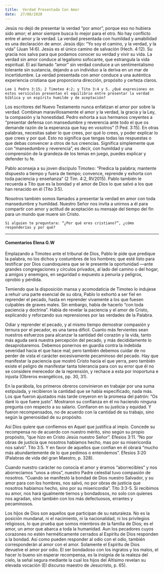 ```yaml
---
title:  Verdad Presentada Con Amor
date:  27/08/2020
---
```


Jesús no dejó de presentar la verdad “por amor”, porque eso no hubiera sido amor; el amor siempre busca lo mejor para el otro. No hay conflicto entre el amor y la verdad. La verdad presentada con humildad y amabilidad es una declaración de amor. Jesús dijo: “Yo soy el camino, y la verdad, y la vida” (Juan 14:6). Jesús es el único camino de salvación (Hech. 4:12). Su gracia nos salva para que podamos conocer su verdad y vivir su vida. La verdad sin amor conduce al legalismo sofocante, que estrangula la vida espiritual. El así llamado “amor” sin verdad conduce a un sentimentalismo tolerante sin sustancia, dejando a un individuo a la deriva en un mar de incertidumbre. La verdad presentada con amor conduce a una auténtica experiencia cristiana que proporciona dirección, propósito y certeza claros.

`Lee 1 Pedro 3:15; 2 Timoteo 4:2; y Tito 3:4 y 5. ¿Qué expresiones en estos versículos presentan el equilibrio entre presentar la verdad bíblica y un espíritu humilde y de aceptación?`

Los escritores del Nuevo Testamento nunca enfatizan el amor por sobre la verdad. Combinan maravillosamente el amor y la verdad, la gracia y la Ley, la compasión y la honestidad. Pedro exhorta a sus hermanos creyentes a “presentar defensa con mansedumbre y reverencia ante todo el que os demande razón de la esperanza que hay en vosotros” (1 Ped. 3:15). En otras palabras, necesitas saber lo que crees, por qué lo crees, y poder explicar lo que crees y por qué. Esto no significa que tengas todas las respuestas o que debas convencer a otros de tus creencias. Significa simplemente que con “mansedumbre y reverencia”, es decir, con humildad y una comprensión de la grandeza de los temas en juego, puedes explicar y defender tu fe.

Pablo aconseja a su joven discípulo Timoteo: “Predica la palabra; mantente dispuesto a tiempo y fuera de tiempo; convence, reprende y exhorta con toda paciencia y enseñanza” (2 Tim. 4:2, RV2015). Pablo también le recuerda a Tito que es la bondad y el amor de Dios lo que salvó a los que han renacido en él (Tito 3:5).

Nosotros también somos llamados a presentar la verdad en amor con toda mansedumbre y humildad. Nuestro Señor nos invita a unirnos a él para compartir con amor y actitud de aceptación su mensaje del tiempo del fin para un mundo que muere sin Cristo.

`Si alguien te preguntara: “¿Por qué eres cristiano?”, ¿cómo responderías y por qué?`

---

#### Comentarios Elena G.W

Emplazando a Timoteo ante el tribunal de Dios, Pablo le pide que predique la palabra, no los dichos y costumbres de los hombres; que esté listo para testificar por Dios cuandoquiera que se le presente la oportunidad —ante grandes congregaciones y círculos privados, al lado del camino o del hogar, a amigos y enemigos, en seguridad o expuesto a penuria y peligros, oprobio y pérdida.

Temiendo que la disposición mansa y acomodaticia de Timoteo lo indujese a rehuir una parte esencial de su obra, Pablo lo exhortó a ser fiel en reprender el pecado, hasta en reprender vivamente a los que fuesen culpables de graves males. Sin embargo, había de hacerlo “con toda paciencia y doctrina”. Había de revelar la paciencia y el amor de Cristo, explicando y reforzando sus reprensiones por las verdades de la Palabra.

Odiar y reprender el pecado, y al mismo tiempo demostrar compasión y ternura por el pecador, es una tarea difícil. Cuanto más fervientes sean nuestros esfuerzos para alcanzar la santidad del corazón y la vida, tanto más aguda será nuestra percepción del pecado, y más decididamente lo desaprobaremos. Debemos ponernos en guardia contra la indebida severidad hacia el que hace mal; pero también debemos cuidar de no perder de vista el carácter excesivamente pecaminoso del pecado. Hay que manifestar la paciencia que mostró Cristo hacia el que yerra, pero también existe el peligro de manifestar tanta tolerancia para con su error que él no se considere merecedor de la reprensión, y rechace a esta por inoportuna e injusta (Obreros evangélicos, pp. 30, 31).

En la parábola, los primeros obreros convinieron en trabajar por una suma estipulada, y recibieron la cantidad que se había especificado, nada más. Los que fueron ajustados más tarde creyeron en la promesa del patrón: “Os daré lo que fuere justo”. Mostraron su confianza en él no haciendo ninguna pregunta con respecto a su salario. Confiaron en su justicia y equidad. Y fueron recompensados, no de acuerdo con la cantidad de su trabajo, sino según la generosidad de su propósito.

Así Dios quiere que confiemos en Aquel que justifica al impío. Concede su recompensa no de acuerdo con nuestro mérito, sino según su propio propósito, “que hizo en Cristo Jesús nuestro Señor”. Efesios 3:11. “No por obras de justicia que nosotros habíamos hecho, mas por su misericordia nos salvó”. Tito 3:5. Y en favor de aquellos que confían en él obrará “mucho más abundantemente de lo que pedimos o entendemos”. Efesios 3:20 (Palabras de vida del gran Maestro, p. 328).

Cuando nuestro carácter no conocía el amor y éramos “aborrecibles” y nos aborrecíamos “unos a otros”, nuestro Padre celestial tuvo compasión de nosotros. “Cuando se manifestó la bondad de Dios nuestro Salvador, y su amor para con los hombres, nos salvó, no por obras de justicia que nosotros habíamos hecho, sino por su misericordia”. Tito 3:3-5. Si recibimos su amor, nos hará igualmente tiernos y bondadosos, no solo con quienes nos agradan, sino también con los más defectuosos, errantes y pecaminosos.

Los hijos de Dios son aquellos que participan de su naturaleza. No es la posición mundanal, ni el nacimiento, ni la nacionalidad, ni los privilegios religiosos, lo que prueba que somos miembros de la familia de Dios; es el amor, un amor que abarca a toda la humanidad. Aun los pecadores cuyos corazones no estén herméticamente cerrados al Espíritu de Dios responden a la bondad. Así como pueden responder al odio con el odio, también corresponderán al amor con el amor. Solamente el Espíritu de Dios devuelve el amor por odio. El ser bondadoso con los ingratos y los malos, el hacer lo bueno sin esperar recompensa, es la insignia de la realeza del cielo, la señal segura mediante la cual los hijos del Altísimo revelan su elevada vocación (El discurso maestro de Jesucristo, p. 65).